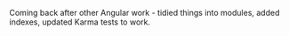 Coming back after other Angular work - tidied things into modules, added indexes, updated Karma tests to work.
